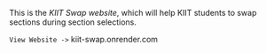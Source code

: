 This is the *KIIT Swap website*, which will help KIIT students to swap sections during section selections.

`View Website ->` kiit-swap.onrender.com
